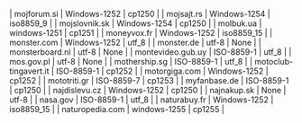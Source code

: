 | mojforum.si | Windows-1252 | cp1250 |
| mojsajt.rs | Windows-1254 | iso8859_9 |
| mojslovnik.sk | Windows-1254 | cp1250 |
| molbuk.ua | windows-1251 | cp1251 |
| moneyvox.fr | Windows-1252 | iso8859_15 |
| monster.com | Windows-1252 | utf_8 |
| monster.de | utf-8 | None |
| monsterboard.nl | utf-8 | None |
| montevideo.gub.uy | ISO-8859-1 | utf_8 |
| mos.gov.pl | utf-8 | None |
| mothership.sg | ISO-8859-1 | utf_8 |
| motoclub-tingavert.it | ISO-8859-1 | cp1252 |
| motorgiga.com | Windows-1252 | cp1252 |
| mototriti.gr | ISO-8859-7 | cp1253 |
| myfanbase.de | ISO-8859-1 | cp1250 |
| najdislevu.cz | Windows-1252 | cp1250 |
| najnakup.sk | None | utf-8 |
| nasa.gov | ISO-8859-1 | utf_8 |
| naturabuy.fr | Windows-1252 | iso8859_15 |
| naturopedia.com | windows-1255 | cp1255 |
